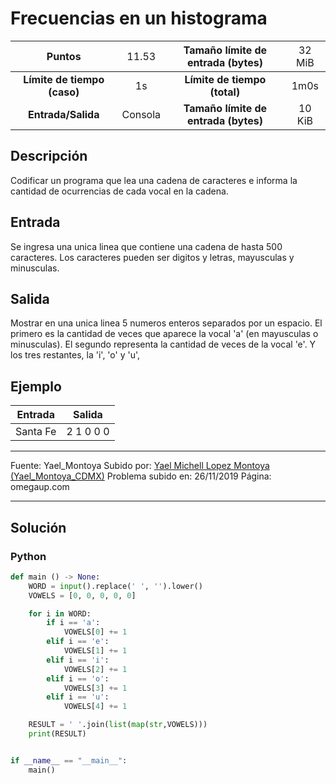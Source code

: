 # Frecuencias en un histograma

|           Puntos          |<span style="font-weight: normal;">11.53</span>|  Tamaño límite de entrada (bytes)  |<span style="font-weight: normal;">32 MiB</span>|
|      :------------:       |               :------------:                  |           :------------:           | :------------: |
|**Límite de tiempo (caso)**|                     1s                        |    **Límite de tiempo (total)**    |      1m0s      |
|     **Entrada/Salida**    |                  Consola                      |**Tamaño límite de entrada (bytes)**|     10 KiB     |


## Descripción
Codificar un programa que lea una cadena de caracteres e informa la cantidad de ocurrencias de cada vocal en la cadena.

## Entrada
Se ingresa una unica linea que contiene una cadena de hasta 500 caracteres. Los caracteres pueden ser digitos y letras, mayusculas y minusculas.

## Salida
Mostrar en una unica linea 5 numeros enteros separados por un espacio. El primero es la cantidad de veces que aparece la vocal 'a' (en mayusculas o minusculas). El segundo representa la cantidad de veces de la vocal 'e'. Y los tres restantes, la 'i', 'o' y 'u',

## Ejemplo
<table style="text-align: center;" >
    <thead>
        <tr>
            <th>Entrada</th>
            <th>Salida</th>
        </tr>
    </thead>
    <tbody>
        <tr>
            <td>Santa Fe</td>
            <td>2 1 0 0 0</td>
        </tr>
    </tbody>
</table>

------------

Fuente: Yael_Montoya
Subido por: [Yael Michell Lopez Montoya (Yael_Montoya_CDMX)](https://omegaup.com/profile/Yael_Montoya_CDMX/ "Yael Michell Lopez Montoya (Yael_Montoya_CDMX)")
Problema subido en: 26/11/2019
Página: omegaup.com

------------

## Solución
### Python
```py
def main () -> None:
    WORD = input().replace(' ', '').lower()
    VOWELS = [0, 0, 0, 0, 0]

    for i in WORD:
        if i == 'a':
            VOWELS[0] += 1
        elif i == 'e':
            VOWELS[1] += 1
        elif i == 'i':
            VOWELS[2] += 1
        elif i == 'o':
            VOWELS[3] += 1
        elif i == 'u':
            VOWELS[4] += 1

    RESULT = ' '.join(list(map(str,VOWELS)))
    print(RESULT)


if __name__ == "__main__":
    main()
```